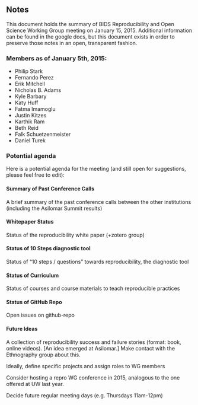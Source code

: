 ## Notes

This document holds the summary of BIDS Reproducibility and Open Science
Working Group meeting on January 15, 2015. Additional information can be found
in the google docs, but this document exists in order to preserve those notes
in an open, transparent fashion.

### Members as of January 5th, 2015:

- Philip Stark
- Fernando Perez
- Erik Mitchell 
- Nicholas B. Adams
- Kyle Barbary
- Katy Huff
- Fatma Imamoglu
- Justin Kitzes
- Karthik Ram
- Beth Reid
- Falk Schuetzenmeister
- Daniel Turek

### Potential agenda

Here is a potential agenda for the meeting (and still open for suggestions, please feel free to edit):

#### Summary of Past Conference Calls 

A brief summary of the past conference calls between the other institutions (including the Asilomar Summit results)


#### Whitepaper Status

Status of the reproducibility white paper (+zotero group)

#### Status of 10 Steps diagnostic tool

Status of “10 steps / questions” towards reproducibility, the diagnostic tool


#### Status of Curriculum

Status of courses and course materials to teach reproducible practices

#### Status of GitHub Repo

Open issues on github-repo

#### Future Ideas 

A collection of reproducibility success and failure stories (format: book, online videos). [An idea emerged at Asilomar.] Make contact with the Ethnography group about this.


Ideally, define specific projects and assign roles to WG members

Consider hosting a repro WG conference in 2015, analogous to the one offered at UW last year.


Decide future regular meeting days (e.g. Thursdays 11am-12pm)

